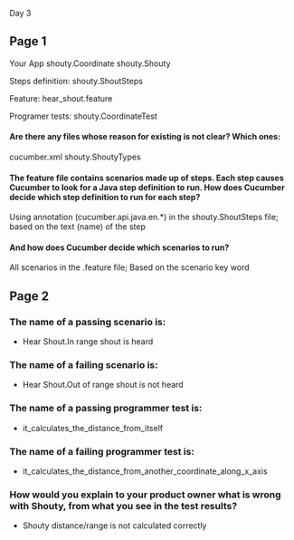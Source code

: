 Day 3

## Page 1

Your App
shouty.Coordinate
shouty.Shouty

Steps definition:
shouty.ShoutSteps

Feature:
hear_shout.feature

Programer tests:
shouty.CoordinateTest

#### Are there any files whose reason for existing is not clear? Which ones:

cucumber.xml
shouty.ShoutyTypes


#### The feature file contains scenarios made up of steps. Each step causes Cucumber to look for a Java step definition to run. How does Cucumber decide which step definition to run for each step?

Using annotation (cucumber.api.java.en.*) in the shouty.ShoutSteps file; based on the text (name) of the step

#### And how does Cucumber decide which scenarios to run?

All scenarios in the .feature file; Based on the scenario key word


## Page 2

### The name of a passing scenario is:
- Hear Shout.In range shout is heard

### The name of a failing scenario is:
- Hear Shout.Out of range shout is not heard

### The name of a passing programmer test is:
- it_calculates_the_distance_from_itself

### The name of a failing programmer test is:
- it_calculates_the_distance_from_another_coordinate_along_x_axis

### How would you explain to your product owner what is wrong with Shouty, from what you see in the test results?
- Shouty distance/range is not calculated correctly 